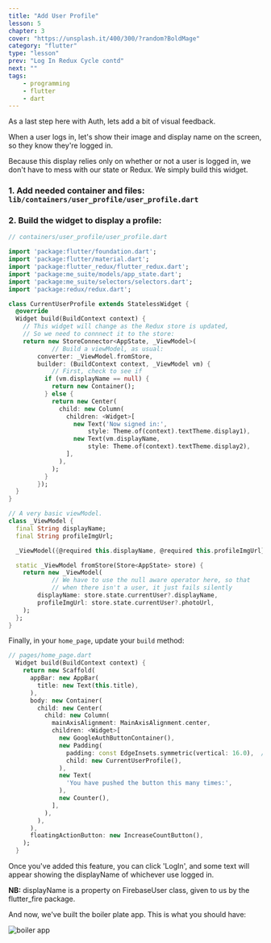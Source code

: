 ```yaml
---
title: "Add User Profile"
lesson: 5
chapter: 3
cover: "https://unsplash.it/400/300/?random?BoldMage"
category: "flutter"
type: "lesson"
prev: "Log In Redux Cycle contd"
next: ""
tags:
    - programming
    - flutter
    - dart
---
```


As a last step here with Auth, lets add a bit of visual feedback.

When a user logs in, let's show their image and display name on the screen, so they know they're logged in.

Because this display relies only on whether or not a user is logged in, we don't have to mess with our state or Redux. We simply build this widget.

### 1. Add needed container and files: `lib/containers/user_profile/user_profile.dart`

### 2. Build the widget to display a profile:

```dart
// containers/user_profile/user_profile.dart

import 'package:flutter/foundation.dart';
import 'package:flutter/material.dart';
import 'package:flutter_redux/flutter_redux.dart';
import 'package:me_suite/models/app_state.dart';
import 'package:me_suite/selectors/selectors.dart';
import 'package:redux/redux.dart';

class CurrentUserProfile extends StatelessWidget {
  @override
  Widget build(BuildContext context) {
  	// This widget will change as the Redux store is updated,
  	// So we need to connnect it to the store:
    return new StoreConnector<AppState, _ViewModel>(
    		// Build a viewModel, as usual:
        converter: _ViewModel.fromStore,
        builder: (BuildContext context, _ViewModel vm) {
        	// First, check to see if
          if (vm.displayName == null) {
            return new Container();
          } else {
            return new Center(
              child: new Column(
                children: <Widget>[
                  new Text('Now signed in:',
                      style: Theme.of(context).textTheme.display1),
                  new Text(vm.displayName,
                      style: Theme.of(context).textTheme.display2),
                ],
              ),
            );
          }
        });
  }
}

// A very basic viewModel.
class _ViewModel {
  final String displayName;
  final String profileImgUrl;

  _ViewModel({@required this.displayName, @required this.profileImgUrl});

  static _ViewModel fromStore(Store<AppState> store) {
    return new _ViewModel(
    		// We have to use the null aware operator here, so that
    		// when there isn't a user, it just fails silently
        displayName: store.state.currentUser?.displayName,
        profileImgUrl: store.state.currentUser?.photoUrl,
    );
  };
}
```

Finally, in your `home_page`, update your `build` method:

```dart
// pages/home_page.dart
  Widget build(BuildContext context) {
    return new Scaffold(
      appBar: new AppBar(
        title: new Text(this.title),
      ),
      body: new Container(
        child: new Center(
          child: new Column(
            mainAxisAlignment: MainAxisAlignment.center,
            children: <Widget>[
              new GoogleAuthButtonContainer(),
              new Padding(																			// new
                padding: const EdgeInsets.symmetric(vertical: 16.0),  // new
                child: new CurrentUserProfile(),								// new
              ),
              new Text(
                'You have pushed the button this many times:',
              ),
              new Counter(),
            ],
          ),
        ),
      ),
      floatingActionButton: new IncreaseCountButton(),
    );
  }
```

Once you've added this feature, you can click 'LogIn', and some text will appear showing the displayName of whichever use logged in.

**NB:** displayName is a property on FirebaseUser class, given to us by the flutter_fire package.

And now, we've built the boiler plate app. This is what you should have:

![boiler app](http://res.cloudinary.com/ericwindmill/image/upload/v1518921043/flutter_by_example/boiler_plate_app.gif)
